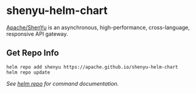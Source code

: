 # shenyu-helm-chart

[Apache/ShenYu](https://shenyu.apache.org/docs/index/) is an asynchronous, high-performance, cross-language, responsive API gateway.

## Get Repo Info

```console
helm repo add shenyu https://apache.github.io/shenyu-helm-chart
helm repo update
```

_See [helm repo](https://helm.sh/docs/helm/helm_repo/) for command documentation._
